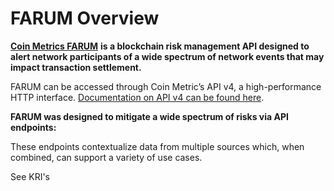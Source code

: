 # FARUM Overview

[**Coin Metrics FARUM**](https://coinmetrics.io/farum/) **is a blockchain risk management API designed to alert network participants of a wide spectrum of network events that may impact transaction settlement.**

FARUM can be accessed through Coin Metric’s API v4, a high-performance HTTP interface. [Documentation on API v4 can be found here](https://docs.coinmetrics.io/api/v4).

**FARUM was designed to mitigate a wide spectrum of risks via  API endpoints:**

These endpoints contextualize data from multiple sources which, when combined, can support a variety of use cases.

See KRI's